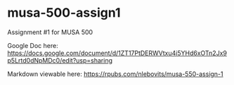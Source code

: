 # musa-500-assign1
Assignment #1 for MUSA 500


Google Doc here: https://docs.google.com/document/d/1ZT17PtDERWVtxu4i5YHd6xOTn2Jx9p5Lrtd0dNpMDc0/edit?usp=sharing

Markdown viewable here: https://rpubs.com/nlebovits/musa-550-assign-1
